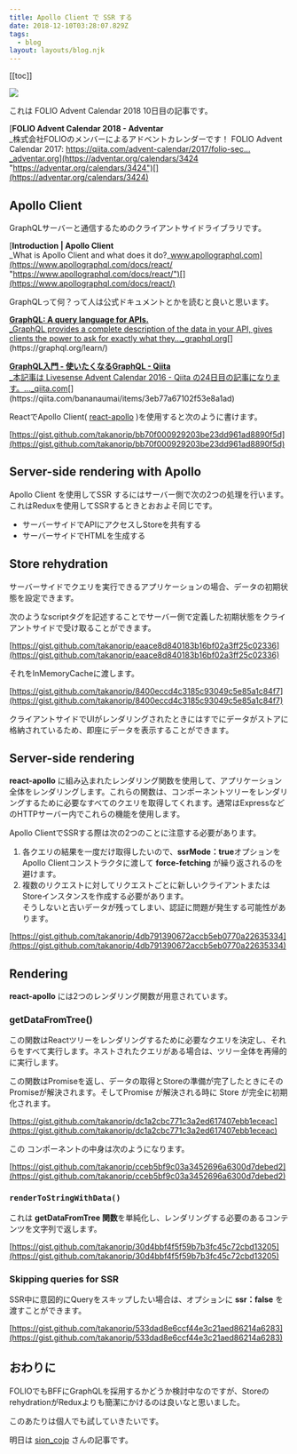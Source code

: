 ```yaml
---
title: Apollo Client で SSR する
date: 2018-12-10T03:28:07.829Z
tags:
  - blog
layout: layouts/blog.njk
---
```


[[toc]]

![](https://cdn-images-1.medium.com/max/800/1*gbQLv0JIO_8MPeaBrxBHKw.png)

これは FOLIO Advent Calendar 2018 10日目の記事です。

[**FOLIO Advent Calendar 2018 - Adventar**  
_株式会社FOLIOのメンバーによるアドベントカレンダーです！ FOLIO Advent Calendar 2017: https://qiita.com/advent-calendar/2017/folio-sec…_adventar.org](https://adventar.org/calendars/3424 "https://adventar.org/calendars/3424")[](https://adventar.org/calendars/3424)

## Apollo Client

GraphQLサーバーと通信するためのクライアントサイドライブラリです。

[**Introduction | Apollo Client**  
_What is Apollo Client and what does it do?_www.apollographql.com](https://www.apollographql.com/docs/react/ "https://www.apollographql.com/docs/react/")[](https://www.apollographql.com/docs/react/)

GraphQLって何？って人は公式ドキュメントとかを読むと良いと思います。

[**GraphQL: A query language for APIs.**  
_GraphQL provides a complete description of the data in your API, gives clients the power to ask for exactly what they…_graphql.org](https://graphql.org/learn/ "https://graphql.org/learn/")[](https://graphql.org/learn/)

[**GraphQL入門 - 使いたくなるGraphQL - Qiita**  
_本記事は Livesense Advent Calendar 2016 - Qiita の24日目の記事になります。…_qiita.com](https://qiita.com/bananaumai/items/3eb77a67102f53e8a1ad "https://qiita.com/bananaumai/items/3eb77a67102f53e8a1ad")[](https://qiita.com/bananaumai/items/3eb77a67102f53e8a1ad)

ReactでApollo Client( [react-apollo](https://www.apollographql.com/docs/react/) )を使用すると次のように書けます。

[https://gist.github.com/takanorip/bb70f000929203be23dd961ad8890f5d](https://gist.github.com/takanorip/bb70f000929203be23dd961ad8890f5d)

## Server-side rendering with Apollo

Apollo Client を使用してSSR するにはサーバー側で次の2つの処理を行います。これはReduxを使用してSSRするときとおおよそ同じです。

-   サーバーサイドでAPIにアクセスしStoreを共有する
-   サーバーサイドでHTMLを生成する

## Store rehydration

サーバーサイドでクエリを実行できるアプリケーションの場合、データの初期状態を設定できます。

次のようなscriptタグを記述することでサーバー側で定義した初期状態をクライアントサイドで受け取ることができます。

[https://gist.github.com/takanorip/eaace8d840183b16bf02a3ff25c02336](https://gist.github.com/takanorip/eaace8d840183b16bf02a3ff25c02336)

それをInMemoryCacheに渡します。

[https://gist.github.com/takanorip/8400eccd4c3185c93049c5e85a1c84f7](https://gist.github.com/takanorip/8400eccd4c3185c93049c5e85a1c84f7)

クライアントサイドでUIがレンダリングされたときにはすでにデータがストアに格納されているため、即座にデータを表示することができます。

## Server-side rendering

**react-apollo** に組み込まれたレンダリング関数を使用して、アプリケーション全体をレンダリングします。これらの関数は、コンポーネントツリーをレンダリングするために必要なすべてのクエリを取得してくれます。通常はExpressなどのHTTPサーバー内でこれらの機能を使用します。

Apollo ClientでSSRする際は次の2つのことに注意する必要があります。

1.  各クエリの結果を一度だけ取得したいので、**ssrMode：true**オプションをApollo Clientコンストラクタに渡して **force-fetching** が繰り返されるのを避けます。
2.  複数のリクエストに対してリクエストごとに新しいクライアントまたはStoreインスタンスを作成する必要があります。  
    そうしないと古いデータが残ってしまい、認証に問題が発生する可能性があります。

[https://gist.github.com/takanorip/4db791390672accb5eb0770a22635334](https://gist.github.com/takanorip/4db791390672accb5eb0770a22635334)

## Rendering

**react-apollo** には2つのレンダリング関数が用意されています。

### getDataFromTree()

この関数はReactツリーをレンダリングするために必要なクエリを決定し、それらをすべて実行します。ネストされたクエリがある場合は、ツリー全体を再帰的に実行します。

この関数はPromiseを返し、データの取得とStoreの準備が完了したときにそのPromiseが解決されます。そしてPromise が解決される時に Store が完全に初期化されます。

[https://gist.github.com/takanorip/dc1a2cbc771c3a2ed617407ebb1eceac](https://gist.github.com/takanorip/dc1a2cbc771c3a2ed617407ebb1eceac)

この <Html> コンポーネントの中身は次のようになります。

[https://gist.github.com/takanorip/cceb5bf9c03a3452696a6300d7debed2](https://gist.github.com/takanorip/cceb5bf9c03a3452696a6300d7debed2)

### `renderToStringWithData()`

これは **getDataFromTree 関数**を単純化し、レンダリングする必要のあるコンテンツを文字列で返します。

[https://gist.github.com/takanorip/30d4bbf4f5f59b7b3fc45c72cbd13205](https://gist.github.com/takanorip/30d4bbf4f5f59b7b3fc45c72cbd13205)

### Skipping queries for SSR

SSR中に意図的にQueryをスキップしたい場合は、オプションに **ssr：false** を渡すことができます。

[https://gist.github.com/takanorip/533dad8e6ccf44e3c21aed86214a6283](https://gist.github.com/takanorip/533dad8e6ccf44e3c21aed86214a6283)

## おわりに

FOLIOでもBFFにGraphQLを採用するかどうか検討中なのですが、StoreのrehydrationがReduxよりも簡潔にかけるのは良いなと思いました。

このあたりは個人でも試していきたいです。

明日は [sion\_cojp](https://adventar.org/users/19752) さんの記事です。